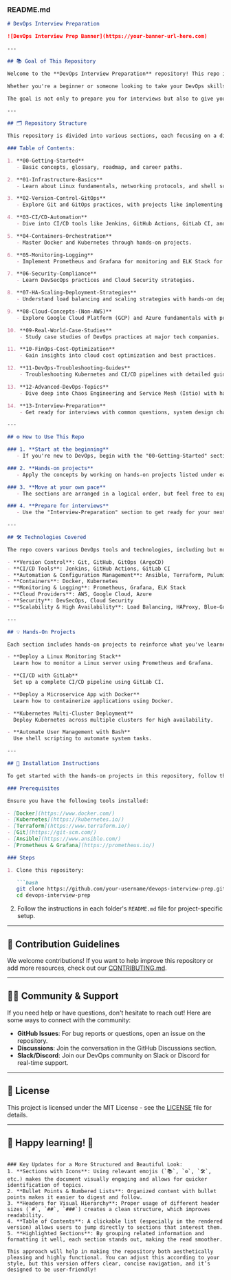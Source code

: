 ### **README.md**

```markdown
# DevOps Interview Preparation

![DevOps Interview Prep Banner](https://your-banner-url-here.com)

---

## 📚 Goal of This Repository

Welcome to the **DevOps Interview Preparation** repository! This repo is designed to help aspiring DevOps engineers prepare for their interviews and master the fundamental and advanced concepts of DevOps. It contains curated learning resources, hands-on projects, and best practices across the entire DevOps lifecycle.

Whether you're a beginner or someone looking to take your DevOps skills to the next level, this repository will guide you step by step through everything you need to know. The sections range from basic Linux skills to advanced topics such as Chaos Engineering, Cloud Security, and CI/CD Automation.

The goal is not only to prepare you for interviews but also to give you hands-on experience with real-world scenarios.

---

## 🗂 Repository Structure

This repository is divided into various sections, each focusing on a different aspect of DevOps. Each section contains comprehensive learning material along with hands-on projects to solidify your understanding.

### Table of Contents:

1. **00-Getting-Started**  
   - Basic concepts, glossary, roadmap, and career paths.

2. **01-Infrastructure-Basics**
   - Learn about Linux fundamentals, networking protocols, and shell scripting with hands-on projects.

3. **02-Version-Control-GitOps**
   - Explore Git and GitOps practices, with projects like implementing GitOps with ArgoCD.

4. **03-CI/CD-Automation**
   - Dive into CI/CD tools like Jenkins, GitHub Actions, GitLab CI, and more with projects.

5. **04-Containers-Orchestration**
   - Master Docker and Kubernetes through hands-on projects.

6. **05-Monitoring-Logging**
   - Implement Prometheus and Grafana for monitoring and ELK Stack for centralized logging.

7. **06-Security-Compliance**
   - Learn DevSecOps practices and Cloud Security strategies.

8. **07-HA-Scaling-Deployment-Strategies**
   - Understand load balancing and scaling strategies with hands-on deployment projects.

9. **08-Cloud-Concepts-(Non-AWS)**
   - Explore Google Cloud Platform (GCP) and Azure fundamentals with projects.

10. **09-Real-World-Case-Studies**
    - Study case studies of DevOps practices at major tech companies.

11. **10-FinOps-Cost-Optimization**
    - Gain insights into cloud cost optimization and best practices.

12. **11-DevOps-Troubleshooting-Guides**
    - Troubleshooting Kubernetes and CI/CD pipelines with detailed guides.

13. **12-Advanced-DevOps-Topics**
    - Dive deep into Chaos Engineering and Service Mesh (Istio) with hands-on projects.

14. **13-Interview-Preparation**
    - Get ready for interviews with common questions, system design challenges, and coding challenges.

---

## ⚙️ How to Use This Repo

### 1. **Start at the beginning**
   - If you're new to DevOps, begin with the "00-Getting-Started" section to understand the core concepts.

### 2. **Hands-on projects**
   - Apply the concepts by working on hands-on projects listed under each topic.

### 3. **Move at your own pace**
   - The sections are arranged in a logical order, but feel free to explore topics according to your interests or needs.

### 4. **Prepare for interviews**
   - Use the "Interview-Preparation" section to get ready for your next DevOps interview!

---

## 🛠 Technologies Covered

The repo covers various DevOps tools and technologies, including but not limited to:

- **Version Control**: Git, GitHub, GitOps (ArgoCD)
- **CI/CD Tools**: Jenkins, GitHub Actions, GitLab CI
- **Automation & Configuration Management**: Ansible, Terraform, Pulumi
- **Containers**: Docker, Kubernetes
- **Monitoring & Logging**: Prometheus, Grafana, ELK Stack
- **Cloud Providers**: AWS, Google Cloud, Azure
- **Security**: DevSecOps, Cloud Security
- **Scalability & High Availability**: Load Balancing, HAProxy, Blue-Green Deployments

---

## 💡 Hands-On Projects

Each section includes hands-on projects to reinforce what you've learned. Here are a few notable projects:

- **Deploy a Linux Monitoring Stack**  
  Learn how to monitor a Linux server using Prometheus and Grafana.

- **CI/CD with GitLab**  
  Set up a complete CI/CD pipeline using GitLab CI.

- **Deploy a Microservice App with Docker**  
  Learn how to containerize applications using Docker.

- **Kubernetes Multi-Cluster Deployment**  
  Deploy Kubernetes across multiple clusters for high availability.

- **Automate User Management with Bash**  
  Use shell scripting to automate system tasks.

---

## 📝 Installation Instructions

To get started with the hands-on projects in this repository, follow these steps:

### Prerequisites

Ensure you have the following tools installed:

- [Docker](https://www.docker.com/)
- [Kubernetes](https://kubernetes.io/)
- [Terraform](https://www.terraform.io/)
- [Git](https://git-scm.com/)
- [Ansible](https://www.ansible.com/)
- [Prometheus & Grafana](https://prometheus.io/)

### Steps

1. Clone this repository:

   ```bash
   git clone https://github.com/your-username/devops-interview-prep.git
   cd devops-interview-prep
   ```

2. Follow the instructions in each folder's `README.md` file for project-specific setup.

---

## 🤝 Contribution Guidelines

We welcome contributions! If you want to help improve this repository or add more resources, check out our [CONTRIBUTING.md](./CONTRIBUTING.md).

---

## 🧑‍💻 Community & Support

If you need help or have questions, don't hesitate to reach out! Here are some ways to connect with the community:

- **GitHub Issues**: For bug reports or questions, open an issue on the repository.
- **Discussions**: Join the conversation in the GitHub Discussions section.
- **Slack/Discord**: Join our DevOps community on Slack or Discord for real-time support.

---

## 📝 License

This project is licensed under the MIT License - see the [LICENSE](./LICENSE) file for details.

---

## 🎉 Happy learning! 🚀
```

### Key Updates for a More Structured and Beautiful Look:
1. **Sections with Icons**: Using relevant emojis (`📚`, `⚙️`, `🛠`, etc.) makes the document visually engaging and allows for quicker identification of topics.
2. **Bullet Points & Numbered Lists**: Organized content with bullet points makes it easier to digest and follow.
3. **Headers for Visual Hierarchy**: Proper usage of different header sizes (`#`, `##`, `###`) creates a clean structure, which improves readability.
4. **Table of Contents**: A clickable list (especially in the rendered version) allows users to jump directly to sections that interest them.
5. **Highlighted Sections**: By grouping related information and formatting it well, each section stands out, making the read smoother.

This approach will help in making the repository both aesthetically pleasing and highly functional. You can adjust this according to your style, but this version offers clear, concise navigation, and it’s designed to be user-friendly!